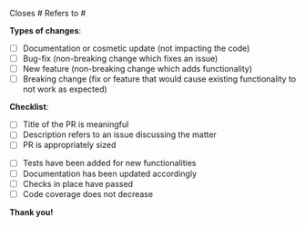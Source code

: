 <!-- Templates can help to communicate effectively: feel free to discard partly or entirely -->
<!-- 1. Link this request to an open issue. Choose between: -->
Closes #
Refers to #
<!-- More info: https://docs.github.com/en/issues/tracking-your-work-with-issues/linking-a-pull-request-to-an-issue -->

<!-- 2. Describe the proposed change here -->

**Types of changes**:
<!-- 3. Assess the impact of the change.
Put an `x` in the boxes that apply, or leave that for later -->

- [ ] Documentation or cosmetic update (not impacting the code)
- [ ] Bug-fix (non-breaking change which fixes an issue)
- [ ] New feature (non-breaking change which adds functionality)
- [ ] Breaking change (fix or feature that would cause existing functionality to not work as expected)

**Checklist**:
<!-- 4. Simple reminder of what a reviewer may have a look at.
Put an `x` in the boxes that apply, or leave that for later -->

<!-- Usually relevant -->
- [ ] Title of the PR is meaningful
- [ ] Description refers to an issue discussing the matter
- [ ] PR is appropriately sized
<!-- Sometime relevant. Discard otherwise -->
- [ ] Tests have been added for new functionalities
- [ ] Documentation has been updated accordingly
- [ ] Checks in place have passed
- [ ] Code coverage does not decrease

**Thank you!**